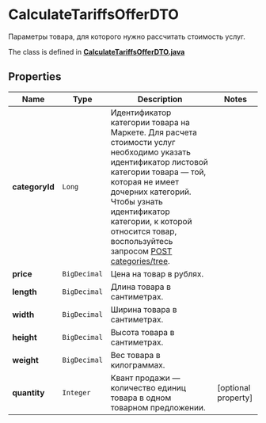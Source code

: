 

# CalculateTariffsOfferDTO

Параметры товара, для которого нужно рассчитать стоимость услуг.

The class is defined in **[CalculateTariffsOfferDTO.java](../../src/main/java/org/openapitools/model/CalculateTariffsOfferDTO.java)**

## Properties

Name | Type | Description | Notes
------------ | ------------- | ------------- | -------------
**categoryId** | `Long` | Идентификатор категории товара на Маркете.  Для расчета стоимости услуг необходимо указать идентификатор листовой категории товара — той, которая не имеет дочерних категорий.  Чтобы узнать идентификатор категории, к которой относится товар, воспользуйтесь запросом [POST categories/tree](../../reference/categories/getCategoriesTree.md).  | 
**price** | `BigDecimal` | Цена на товар в рублях. | 
**length** | `BigDecimal` | Длина товара в сантиметрах. | 
**width** | `BigDecimal` | Ширина товара в сантиметрах. | 
**height** | `BigDecimal` | Высота товара в сантиметрах. | 
**weight** | `BigDecimal` | Вес товара в килограммах. | 
**quantity** | `Integer` | Квант продажи — количество единиц товара в одном товарном предложении. |  [optional property]









